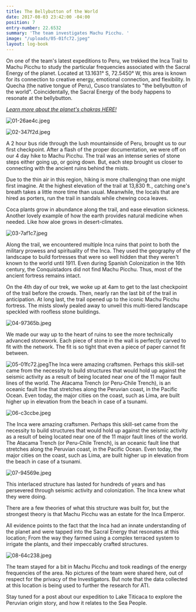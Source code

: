 ```yaml
---
title: The Bellybutton of the World
date: 2017-08-03 23:42:00 -04:00
position: 7
entry-number: 22.6532
summary: 'The team investigates Machu Picchu. '
image: "/uploads/05-01fc72.jpeg"
layout: log-book
---
```


On one of the team's latest expeditions to Peru, we trekked the Inca Trail to Machu Picchu to study the particular frequencies associated with the Sacral Energy of the planet. Located at 13.1631° S, 72.5450° W, this area is known for its connection to creative energy, emotional connection, and flexibility. In Quecha (the native tongue of Peru), Cusco translates to "the bellybutton of the world". Coincidentally, the Sacral Energy of the body happens to resonate at the bellybutton.

*[Learn more about the planet's chakras HERE!](https://ancienttruthinvestigators.squarespace.com/news/2015/2/18/its-all-connected)*

![01-26ae4c.jpeg](/uploads/01-26ae4c.jpeg)

![02-347f2d.jpeg](/uploads/02-347f2d.jpeg)

A 2 hour bus ride through the lush mountainside of Peru, brought us to our first checkpoint. After a flash of the proper documentation, we were off on our 4 day hike to Machu Picchu. The trail was an intense series of stone steps either going up, or going down. But, each step brought us closer to connecting with the ancient ruins behind the mists.

Due to the thin air in this region, hiking is more challenging than one might first imagine. At the highest elevation of the trail at 13,830 ft., catching one's breath takes a little more time than usual. Meanwhile, the locals that are hired as porters, run the trail in sandals while chewing coca leaves.

Coca plants grow in abundance along the trail, and ease elevation sickness. Another lovely example of how the earth provides natural medicine when needed. Like how aloe grows in desert-climates.

![03-7af1c7.jpeg](/uploads/03-7af1c7.jpeg)

Along the trail, we encountered multiple Inca ruins that point to both the military prowess and spirituality of the Inca. They used the geography of the landscape to build fortresses that were so well hidden that they weren't known to the world until 1911. Even during Spanish Colonization in the 16th century, the Conquistadors did not find Machu Picchu. Thus, most of the ancient fortress remains intact.

On the 4th day of our trek, we woke up at 4am to get to the last checkpoint of the trail before the crowds. Then, nearly ran the last bit of the trail in anticipation. At long last, the trail opened up to the iconic Machu Picchu fortress. The mists slowly pealed away to unveil this multi-tiered landscape speckled with roofless stone buildings.

![04-97365b.jpeg](/uploads/04-97365b.jpeg)

We made our way up to the heart of ruins to see the more technically advanced stonework. Each piece of stone in the wall is perfectly carved to fit with the network. The fit is so tight that even a piece of paper cannot fit between.

![05-01fc72.jpeg](/uploads/05-01fc72.jpeg)The Inca were amazing craftsmen. Perhaps this skill-set came from the necessity to build structures that would hold up against the seismic activity as a result of being located near one of the 11 major fault lines of the world. The Atacama Trench (or Peru-Chile Trench), is an oceanic fault line that stretches along the Peruvian coast, in the Pacific Ocean. Even today, the major cities on the coast, such as Lima, are built higher up in elevation from the beach in case of a tsunami.

![06-c3ccbe.jpeg](/uploads/06-c3ccbe.jpeg)

The Inca were amazing craftsmen. Perhaps this skill-set came from the necessity to build structures that would hold up against the seismic activity as a result of being located near one of the 11 major fault lines of the world. The Atacama Trench (or Peru-Chile Trench), is an oceanic fault line that stretches along the Peruvian coast, in the Pacific Ocean. Even today, the major cities on the coast, such as Lima, are built higher up in elevation from the beach in case of a tsunami.

![07-94569e.jpeg](/uploads/07-94569e.jpeg)

This interlaced structure has lasted for hundreds of years and has persevered through seismic activity and colonization. The Inca knew what they were doing.

There are a few theories of what this structure was built for, but the strongest theory is that Machu Picchu was an estate for the Inca Emperor.

All evidence points to the fact that the Inca had an innate understanding of the planet and were tapped into the Sacral Energy that resonates at this location; From the way they farmed using a complex terraced system to irrigate the plants, and their impeccably crafted structures.

![08-64c238.jpeg](/uploads/08-64c238.jpeg)

The team stayed for a bit in Machu Picchu and took readings of the energy frequencies of the area. No pictures of the team were shared here, out of respect for the privacy of the Investigators. But note that the data collected at this location is being used to further the research for ATI.

Stay tuned for a post about our expedition to Lake Titicaca to explore the Peruvian origin story, and how it relates to the Sea People.